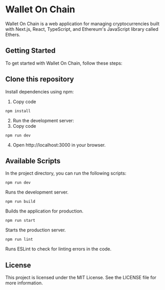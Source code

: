 # Wallet On Chain
Wallet On Chain is a web application for managing cryptocurrencies built with Next.js, React, TypeScript, and Ethereum's JavaScript library called Ethers.

## Getting Started
To get started with Wallet On Chain, follow these steps:

## Clone this repository
Install dependencies using npm:

1. Copy code
```
npm install
```
2. Run the development server:
3. Copy code
```
npm run dev
```
4. Open http://localhost:3000 in your browser.

## Available Scripts
In the project directory, you can run the following scripts:

`npm run dev`

Runs the development server.

`npm run build`

Builds the application for production.

`npm run start`

Starts the production server.

`npm run lint`

Runs ESLint to check for linting errors in the code.

## License
This project is licensed under the MIT License. See the LICENSE file for more information.
